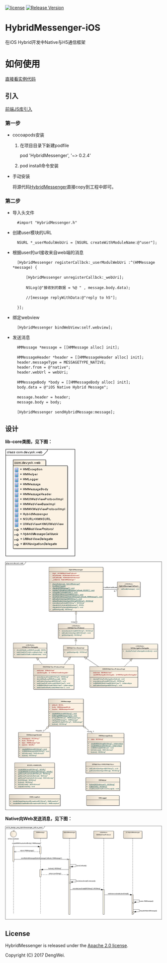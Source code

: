 [![license](http://img.shields.io/badge/license-Apache2.0-brightgreen.svg?style=flat)](https://github.com/devyok/HybridMessenger/blob/master/LICENSE)
[![Release Version](https://img.shields.io/badge/release-0.2.4-brightgreen.svg)](https://jcenter.bintray.com/com/devyok/web/hybridmessenger-android/0.2.4/)

# HybridMessenger-iOS
在iOS Hybrid开发中Native与H5通信框架


# 如何使用 #

[直接看实例代码](https://github.com/devyok/HybridMessenger/tree/master/HybridMessenger-iOS/HybridMessenger-Sample)


## 引入 ##

[前端JS库引入](https://github.com/devyok/HybridMessenger/blob/master/HybridMessenger-JavaScript/README.md)

### 第一步 ###
- cocoapods安装

	1. 在项目目录下新建podfile

		pod 'HybridMessenger', '~> 0.2.4'

	2. pod install命令安装

- 手动安装

	将源代码[HybridMessenger](https://github.com/devyok/HybridMessenger/tree/master/HybridMessenger-iOS/HybridMessenger)直接copy到工程中即可。


### 第二步 ###
- 导入头文件

		#import "HybridMessenger.h"

- 创建user模块的URL

		NSURL *_userModulWebUri = [NSURL createWithModuleName:@"user"];	

- 根据user的url接收来自web端的消息

		[HybridMessenger registerCallbck:_userModulWebUri :^(HMMessage *message) {
        
        	[HybridMessenger unregisterCallbck:_webUri];
        
        	NSLog(@"接收到的数据 = %@ " , message.body.data);
        
       		//[message replyWithData:@"reply to h5"];
        
    	}];

- 绑定webview

		[HybridMessenger bindWebView:self.webview];

- 发送消息

		HMMessage *message = [[HMMessage alloc] init];
    
    	HMMessageHeader *header = [[HMMessageHeader alloc] init];
    	header.messageType = MESSAGETYPE_NATIVE;
    	header.from = @"native";
    	header.webUrl = webUri;
    
    	HMMessageBody *body = [[HMMessageBody alloc] init];
    	body.data = @"iOS Native Hybrid Message";
    
    	message.header = header;
    	message.body = body;

    	[HybridMessenger sendHybridMessage:message];



## 设计 ##
**lib-core类图，见下图：**

![](https://raw.githubusercontent.com/devyok/HybridMessenger/master/HybridMessenger-iOS/lib_design_package.png)

![](https://raw.githubusercontent.com/devyok/HybridMessenger/master/HybridMessenger-iOS/lib_design_class_core.png)


**Native向Web发送消息，见下图：**

![](https://raw.githubusercontent.com/devyok/HybridMessenger/master/HybridMessenger-iOS/lib_design_seq_hybridmessenger_native_send.png)

## License ##
HybridMessenger is released under the [Apache 2.0 license](https://github.com/devyok/HybridMessenger/blob/master/LICENSE).

Copyright (C) 2017 DengWei.

